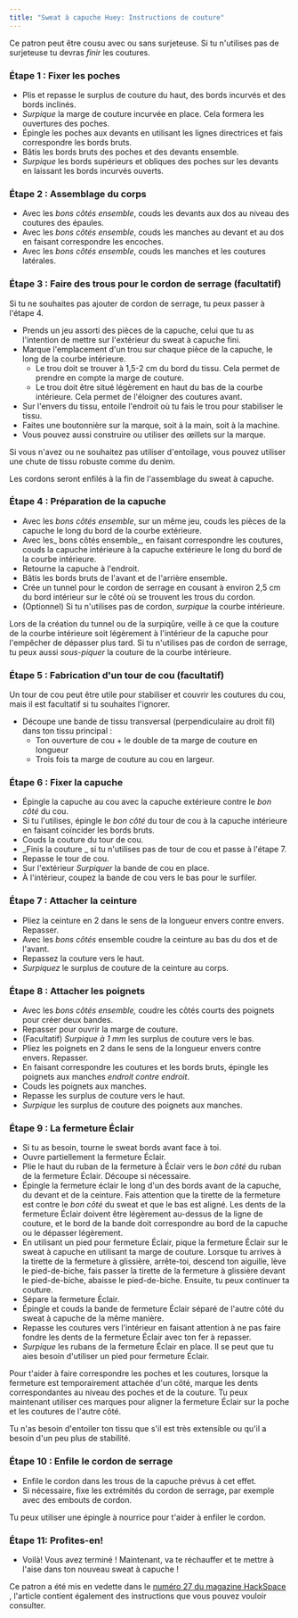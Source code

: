 ```yaml
---
title: "Sweat à capuche Huey: Instructions de couture"
---
```


<Note>

Ce patron peut être cousu avec ou sans surjeteuse. Si tu n'utilises pas de surjeteuse tu devras _finir_ les coutures.

</Note>

### Étape 1 : Fixer les poches

- Plis et repasse le surplus de couture du haut, des bords incurvés et des bords inclinés.
- _Surpique_ la marge de couture incurvée en place. Cela formera les ouvertures des poches.
- Épingle les poches aux devants en utilisant les lignes directrices et fais correspondre les bords bruts.
- Bâtis les bords bruts des poches et des devants ensemble.
- _Surpique_ les bords supérieurs et obliques des poches sur les devants en laissant les bords incurvés ouverts.

### Étape 2 : Assemblage du corps

- Avec les _bons côtés ensemble_, couds les devants aux dos au niveau des coutures des épaules.
- Avec les _bons côtés ensemble_, couds les manches au devant et au dos en faisant correspondre les encoches.
- Avec les _bons côtés ensemble_, couds les manches et les coutures latérales.

### Étape 3 : Faire des trous pour le cordon de serrage (facultatif)

Si tu ne souhaites pas ajouter de cordon de serrage, tu peux passer à l'étape 4.

- Prends un jeu assorti des pièces de la capuche, celui que tu as l'intention de mettre sur l'extérieur du sweat à capuche fini.
- Marque l'emplacement d'un trou sur chaque pièce de la capuche, le long de la courbe intérieure.
  - Le trou doit se trouver à 1,5-2 cm du bord du tissu. Cela permet de prendre en compte la marge de couture.
  - Le trou doit être situé légèrement en haut du bas de la courbe intérieure. Cela permet de l'éloigner des coutures avant.
- Sur l'envers du tissu, entoile l'endroit où tu fais le trou pour stabiliser le tissu.
- Faites une boutonnière sur la marque, soit à la main, soit à la machine.
- Vous pouvez aussi construire ou utiliser des œillets sur la marque.

<Tip>

Si vous n'avez ou ne souhaitez pas utiliser d'entoilage, vous pouvez utiliser une chute de tissu robuste comme du denim.

</Tip>

<Note>

Les cordons seront enfilés à la fin de l'assemblage du sweat à capuche.

</Note>

### Étape 4 : Préparation de la capuche

- Avec les _bons côtés ensemble_, sur un même jeu, couds les pièces de la capuche le long du bord de la courbe extérieure.
- Avec les_ bons côtés ensemble_, en faisant correspondre les coutures, couds la capuche intérieure à la capuche extérieure le long du bord de la courbe intérieure.
- Retourne la capuche à l'endroit.
- Bâtis les bords bruts de l'avant et de l'arrière ensemble.
- Crée un tunnel pour le cordon de serrage en cousant à environ 2,5 cm du bord intérieur sur le côté où se trouvent les trous du cordon.
- (Optionnel) Si tu n'utilises pas de cordon, _surpique_ la courbe intérieure.

<Note>

Lors de la création du tunnel ou de la surpiqûre, veille à ce que la couture de la courbe intérieure soit légèrement à l'intérieur de la capuche pour l'empêcher de dépasser plus tard.
Si tu n'utilises pas de cordon de serrage, tu peux aussi _sous-piquer_ la couture de la courbe intérieure.

</Note>

### Étape 5 : Fabrication d'un tour de cou (facultatif)

Un tour de cou peut être utile pour stabiliser et couvrir les coutures du cou, mais il est facultatif si tu souhaites l'ignorer.

- Découpe une bande de tissu transversal (perpendiculaire au droit fil) dans ton tissu principal :
  - Ton ouverture de cou + le double de ta marge de couture en longueur
  - Trois fois ta marge de couture au cou en largeur.

### Étape 6 : Fixer la capuche

- Épingle la capuche au cou avec la capuche extérieure contre le _bon côté_ du cou.
- Si tu l'utilises, épingle le _bon côté_ du tour de cou à la capuche intérieure en faisant coïncider les bords bruts.
- Couds la couture du tour de cou.
- _Finis la couture _ si tu n'utilises pas de tour de cou et passe à l'étape 7.
- Repasse le tour de cou.
- Sur l'extérieur _Surpiquer_ la bande de cou en place.
- À l'intérieur, coupez la bande de cou vers le bas pour le surfiler.

### Étape 7 : Attacher la ceinture

- Pliez la ceinture en 2 dans le sens de la longueur envers contre envers. Repasser.
- Avec les _bons côtés_ ensemble coudre la ceinture au bas du dos et de l'avant.
- Repassez la couture vers le haut.
- _Surpiquez_ le surplus de couture de la ceinture au corps.

### Étape 8 : Attacher les poignets

- Avec les _bons côtés ensemble,_ coudre les côtés courts des poignets pour créer deux bandes.
- Repasser pour ouvrir la marge de couture.
- (Facultatif) _Surpique à 1 mm_ les surplus de couture vers le bas.
- Pliez les poignets en 2 dans le sens de la longueur envers contre envers. Repasser.
- En faisant correspondre les coutures et les bords bruts, épingle les poignets aux manches _endroit contre endroit_.
- Couds les poignets aux manches.
- Repasse les surplus de couture vers le haut.
- _Surpique_ les surplus de couture des poignets aux manches.

### Étape 9 : La fermeture Éclair

- Si tu as besoin, tourne le sweat bords avant face à toi.
- Ouvre partiellement la fermeture Éclair.
- Plie le haut du ruban de la fermeture à Éclair vers le _bon côté_ du ruban de la fermeture Éclair. Découpe si nécessaire.
- Épingle la fermeture éclair le long d'un des bords avant de la capuche, du devant et de la ceinture. Fais attention que la tirette de la fermeture est contre le _bon côté_ du sweat et que le bas est aligné. Les dents de la fermeture Éclair doivent être légèrement au-dessus de la ligne de couture, et le bord de la bande doit correspondre au bord de la capuche ou le dépasser légèrement.
- En utilisant un pied pour fermeture Éclair, pique la fermeture Éclair sur le sweat à capuche en utilisant ta marge de couture. Lorsque tu arrives à la tirette de la fermeture à glissière, arrête-toi, descend ton aiguille, lève le pied-de-biche, fais passer la tirette de la fermeture à glissière devant le pied-de-biche, abaisse le pied-de-biche. Ensuite, tu peux continuer ta couture.
- Sépare la fermeture Éclair.
- Épingle et couds la bande de fermeture Éclair séparé de l'autre côté du sweat à capuche de la même manière.
- Repasse les coutures vers l'intérieur en faisant attention à ne pas faire fondre les dents de la fermeture Éclair avec ton fer à repasser.
- _Surpique_ les rubans de la fermeture Éclair en place. Il se peut que tu aies besoin d'utiliser un pied pour fermeture Éclair.

<Tip>

Pour t'aider à faire correspondre les poches et les coutures, lorsque la fermeture est temporairement attachée d'un côté, marque les dents correspondantes au niveau des poches et de la couture. Tu peux maintenant utiliser ces marques pour aligner la fermeture Éclair sur la poche et les coutures de l'autre côté.

</Tip>

<Note>

Tu n'as besoin d'entoiler ton tissu que s'il est très extensible ou qu'il a besoin d'un peu plus de stabilité.

</Note>

### Étape 10 : Enfile le cordon de serrage

- Enfile le cordon dans les trous de la capuche prévus à cet effet.
- Si nécessaire, fixe les extrémités du cordon de serrage, par exemple avec des embouts de cordon.

<Tip>

Tu peux utiliser une épingle à nourrice pour t'aider à enfiler le cordon.

</Tip>

### Étape 11: Profites-en!

- Voilà! Vous avez terminé ! Maintenant, va te réchauffer et te mettre à l'aise dans ton nouveau sweat à capuche !

<Note>

Ce patron a été mis en vedette dans le [numéro 27 du magazine HackSpace ](https://hackspace.raspberrypi.org/issues/27),
l'article contient également des instructions que vous pouvez vouloir consulter.

</Note>
